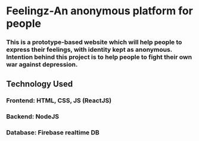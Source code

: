 
# Feelingz-An anonymous platform for people
### This is a prototype-based website which will help people to express their feelings, with identity kept as anonymous. Intention behind this project is to help people to fight their own war against depression. 
## Technology Used
### Frontend: HTML, CSS, JS (ReactJS)
### Backend: NodeJS
### Database: Firebase realtime DB
